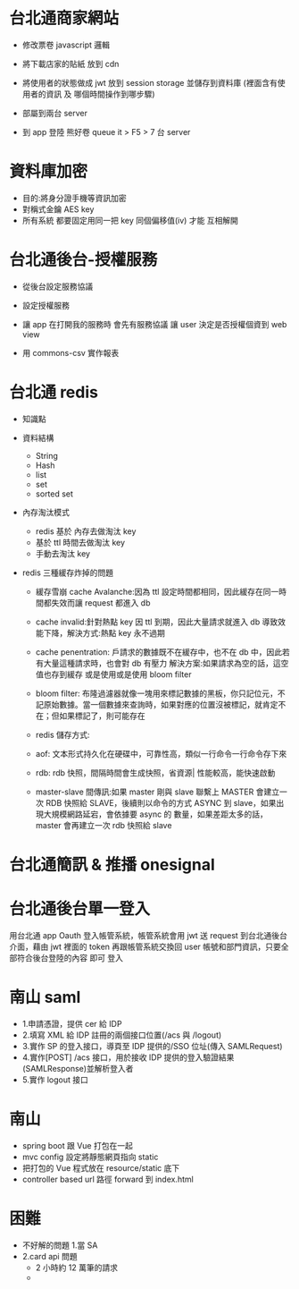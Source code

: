 # 台北通商家網站

- 修改票卷 javascript 邏輯
- 將下載店家的貼紙 放到 cdn
- 將使用者的狀態做成 jwt 放到 session storage 並儲存到資料庫 (裡面含有使用者的資訊 及 哪個時間操作到哪步驟)
- 部屬到兩台 server

- 到 app 登陸 熊好卷 queue it > F5 > 7 台 server

# 資料庫加密

- 目的:將身分證手機等資訊加密
- 對稱式金鑰 AES key
- 所有系統 都要固定用同一把 key 同個偏移值(iv) 才能 互相解開

# 台北通後台-授權服務

- 從後台設定服務協議

- 設定授權服務

- 讓 app 在打開我的服務時 會先有服務協議 讓 user 決定是否授權個資到 web view

- 用 commons-csv 實作報表

# 台北通 redis

- 知識點
- 資料結構
  - String
  - Hash
  - list
  - set
  - sorted set
- 內存淘汰模式
  - redis 基於 內存去做淘汰 key
  - 基於 ttl 時間去做淘汰 key
  - 手動去淘汰 key
- redis 三種緩存炸掉的問題

  - 緩存雪崩 cache Avalanche:因為 ttl 設定時間都相同，因此緩存在同一時間都失效而讓 request 都進入 db
  - cache invalid:針對熱點 key 因 ttl 到期，因此大量請求就進入 db 導致效能下降，解決方式:熱點 key 永不過期

  - cache penentration:
    戶請求的數據既不在緩存中，也不在 db 中，因此若有大量這種請求時，也會對 db 有壓力
    解決方案:如果請求為空的話，這空值也存到緩存
    或是使用或是使用 bloom filter
  - bloom filter:
    布隆過濾器就像一塊用來標記數據的黑板，你只記位元，不記原始數據。當一個數據來查詢時，如果對應的位置沒被標記，就肯定不在；但如果標記了，則可能存在

  - redis 儲存方式:
  - aof: 文本形式持久化在硬碟中，可靠性高，類似一行命令一行命令存下來
  - rdb: rdb 快照，間隔時間會生成快照，省資源| 性能較高，能快速啟動
  - master-slave 間傳訊:如果 master 剛與 slave 聯繫上 MASTER 會建立一次 RDB 快照給 SLAVE，後續則以命令的方式 ASYNC 到 slave，如果出現大規模網路延宕，會依據要 async 的
    數量，如果差距太多的話，master 會再建立一次 rdb 快照給 slave

# 台北通簡訊 & 推播 onesignal

# 台北通後台單一登入

用台北通 app Oauth 登入帳管系統，帳管系統會用 jwt 送 request 到台北通後台介面，藉由 jwt 裡面的 token 再跟帳管系統交換回 user 帳號和部門資訊，只要全部符合後台登陸的內容 即可 登入

# 南山 saml

- 1.申請憑證，提供 cer 給 IDP
- 2.填寫 XML 給 IDP 註冊的兩個接口位置(/acs 與 /logout)
- 3.實作 SP 的登入接口，導頁至 IDP 提供的/SSO 位址(傳入 SAMLRequest)
- 4.實作[POST] /acs 接口，用於接收 IDP 提供的登入驗證結果(SAMLResponse)並解析登入者
- 5.實作 logout 接口

# 南山

- spring boot 跟 Vue 打包在一起
- mvc config 設定將靜態網頁指向 static
- 把打包的 Vue 程式放在 resource/static 底下
- controller based url 路徑 forward 到 index.html

# 困難

- 不好解的問題 1.當 SA
- 2.card api 問題
  - 2 小時約 12 萬筆的請求
  -
